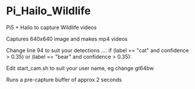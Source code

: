 # Pi_Hailo_Wildlife
Pi5 + Hailo to capture Wildlife videos

Captures 640x640 image and makes mp4 videos

Change line 94 to suit your detections .... if (label == "cat" and confidence > 0.35) or (label == "bear" and confidence > 0.35):

Edit start_cam.sh to suit your user name, eg change gt64bw

Runs a pre-capture buffer of approx 2 seconds
